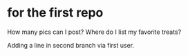 # for the first repo

How many pics can I post?
Where do I list my favorite treats?

Adding a line in second branch via first user.
